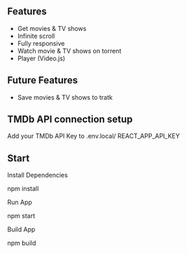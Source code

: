## Features

- Get  movies & TV shows
- Infinite scroll
- Fully responsive
- Watch movie & TV shows on torrent
- Player (Video.js)


## Future Features  
- Save movies & TV shows to tratk
 
 
## TMDb API connection setup

Add your TMDb API Key to .env.local/ REACT_APP_API_KEY


## Start

Install Dependencies
   
   npm install
    
Run App
   
   npm start

Build App
   
   npm build

